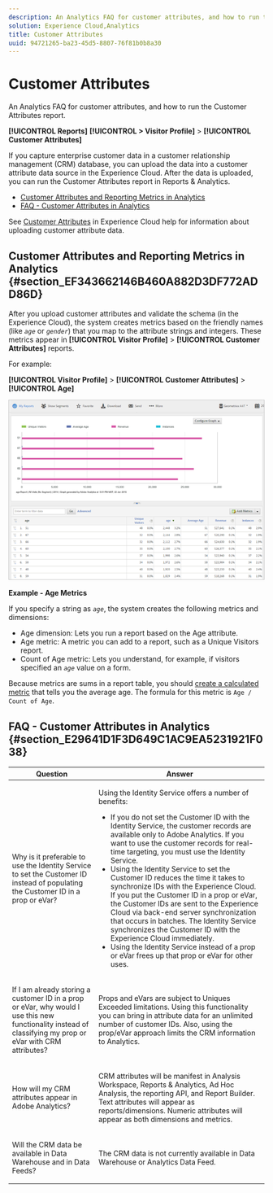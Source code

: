 ```yaml
---
description: An Analytics FAQ for customer attributes, and how to run the Customer Attributes report.
solution: Experience Cloud,Analytics
title: Customer Attributes
uuid: 94721265-ba23-45d5-8807-76f81b0b8a30
---
```


# Customer Attributes

An Analytics FAQ for customer attributes, and how to run the Customer Attributes report.

**[!UICONTROL Reports]** **[!UICONTROL > Visitor Profile]** > **[!UICONTROL Customer Attributes]**

If you capture enterprise customer data in a customer relationship management (CRM) database, you can upload the data into a customer attribute data source in the Experience Cloud. After the data is uploaded, you can run the Customer Attributes report in Reports & Analytics.

* [Customer Attributes and Reporting Metrics in Analytics](/help/components/c-variables/dimensionslist/reports-customer-attributes.md#section_EF343662146B460A882D3DF772ADD86D) 
* [FAQ - Customer Attributes in Analytics](/help/components/c-variables/dimensionslist/reports-customer-attributes.md#section_E29641D1F3D649C1AC9EA5231921F038)

See [Customer Attributes](https://docs.adobe.com/content/help/en/core-services/interface/customer-attributes/attributes.html) in Experience Cloud help for information about uploading customer attribute data.

## Customer Attributes and Reporting Metrics in Analytics {#section_EF343662146B460A882D3DF772ADD86D}

After you upload customer attributes and validate the schema (in the Experience Cloud), the system creates metrics based on the friendly names (like *`age`* or *`gender`*) that you map to the attribute strings and integers. These metrics appear in **[!UICONTROL Visitor Profile]** > **[!UICONTROL Customer Attributes]** reports.

For example:

**[!UICONTROL Visitor Profile]** > **[!UICONTROL Customer Attributes]** > **[!UICONTROL Age]**

![](assets/report_age.png)

**Example - Age Metrics**

If you specify a string as *`age`*, the system creates the following metrics and dimensions:

* Age dimension: Lets you run a report based on the Age attribute.
* Age metric: A metric you can add to a report, such as a Unique Visitors report.
* Count of Age metric: Lets you understand, for example, if visitors specified an *`age`* value on a form.

Because metrics are sums in a report table, you should [create a calculated metric](https://docs.adobe.com/content/help/en/analytics/components/calculated-metrics/cm-overview.html) that tells you the average age. The formula for this metric is `Age / Count of Age`.

## FAQ - Customer Attributes in Analytics {#section_E29641D1F3D649C1AC9EA5231921F038}

<table id="table_88631069013B408EBB0A810657662B36"> 
 <thead> 
  <tr> 
   <th colname="col1" class="entry"> Question </th> 
   <th colname="col2" class="entry"> Answer </th> 
  </tr> 
 </thead>
 <tbody> 
  <tr> 
   <td colname="col1"> <p>Why is it preferable to use the Identity Service to set the Customer ID instead of populating the Customer ID in a prop or eVar? </p> </td> 
   <td colname="col2"> <p>Using the Identity Service offers a number of benefits: </p> 
    <ul id="ul_5D3659604D43419F9CA5920B4F93728E"> 
     <li id="li_BA2EF0715C5A47EFAFA7191CFAD088A4">If you do not set the Customer ID with the Identity Service, the customer records are available only to Adobe Analytics. If you want to use the customer records for real-time targeting, you must use the Identity Service. </li> 
     <li id="li_228358684E474A298E39578D427BF932">Using the Identity Service to set the Customer ID reduces the time it takes to synchronize IDs with the Experience Cloud. If you put the Customer ID in a prop or eVar, the Customer IDs are sent to the Experience Cloud via back-end server synchronization that occurs in batches. The Identity Service synchronizes the Customer ID with the Experience Cloud immediately. </li> 
     <li id="li_BCF28219E4014FCF9F747C3D8D270526"> Using the Identity Service instead of a prop or eVar frees up that prop or eVar for other uses. </li> 
    </ul> </td> 
  </tr> 
  <tr> 
   <td colname="col1"> <p>If I am already storing a customer ID in a prop or eVar, why would I use this new functionality instead of classifying my prop or eVar with CRM attributes? </p> </td> 
   <td colname="col2"> <p>Props and eVars are subject to Uniques Exceeded limitations. Using this functionality you can bring in attribute data for an unlimited number of customer IDs. Also, using the prop/eVar approach limits the CRM information to Analytics. </p> </td> 
  </tr> 
  <tr> 
   <td colname="col1"> <p>How will my CRM attributes appear in Adobe Analytics? </p> </td> 
   <td colname="col2"> <p>CRM attributes will be manifest in Analysis Workspace, Reports &amp; Analytics, Ad Hoc Analysis, the reporting API, and Report Builder. Text attributes will appear as reports/dimensions. Numeric attributes will appear as both dimensions and metrics. </p> </td> 
  </tr> 
  <tr> 
   <td colname="col1"> <p>Will the CRM data be available in Data Warehouse and in Data Feeds? </p> </td> 
   <td colname="col2"> <p>The CRM data is not currently available in Data Warehouse or Analytics Data Feed. </p> </td> 
  </tr> 
 </tbody> 
</table>

